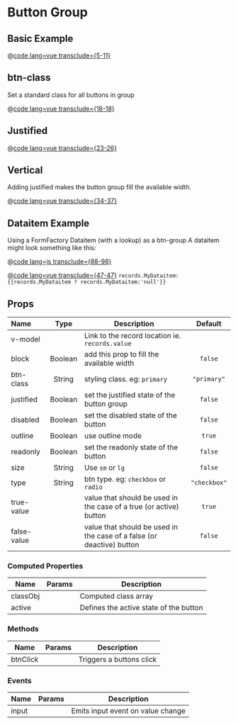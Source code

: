 # Button Group
## Basic Example
@[code lang=vue transclude={5-11}](@/docs/components/btn-group.md)
<template>
<btn-group>
	<btn btn-class="primary">Primary</btn>
	<btn btn-class="secondary">Secondary</btn>
	<btn btn-class="success">Success</btn>
	<btn btn-class="danger">Danger</btn>
	<btn btn-class="warning" disabled>Warning</btn>
</btn-group>
</template>

## btn-class
Set a standard class for all buttons in group

@[code lang=vue transclude={18-18}](@/docs/components/btn-group.md)
<btn-group btn-class="warning" :di="dataitems.MyDataitem"/>

## Justified
@[code lang=vue transclude={23-26}](@/docs/components/btn-group.md)
<template>
<btn-group justified>
	<btn btn-class="primary">Primary</btn>
	<btn btn-class="secondary">Secondary</btn>
</btn-group>
</template>

## Vertical
Adding justified makes the button group fill the available width.

@[code lang=vue transclude={34-37}](@/docs/components/btn-group.md)
<template>
<btn-group vertical>
	<btn btn-class="primary">Primary</btn>
	<btn btn-class="secondary">Secondary</btn>
</btn-group>
</template>

## Dataitem Example
Using a FormFactory Dataitem (with a lookup) as a btn-group
A dataitem might look something like this:

@[code lang=js transclude={88-98}](@/docs/components/btn-group.md)

@[code lang=vue transclude={47-47}](@/docs/components/btn-group.md)
<btn-group :di="dataitems.MyDataitem" v-model="records.MyDataitem"/>
`records.MyDataitem: {{records.MyDataitem ? records.MyDataitem:'null'}}`

## Props
Name        | Type    | Description | Default
:--------   | :----:  | ----------- | :-----:
v-model     |         | Link to the record location ie. `records.value` | 
block       | Boolean | add this prop to fill the available width | `false`
btn-class   | String  | styling class. eg: `primary` | `"primary"`
justified   | Boolean | set the justified state of the button group | `false`
disabled    | Boolean | set the disabled state of the button | `false`
outline     | Boolean | use outline mode | `true`
readonly    | Boolean | set the readonly state of the button | `false`
size        | String  | Use `sm` or `lg` | `false`
type        | String  | btn type. eg: `checkbox` or `radio` | `"checkbox"`
true-value  |         | value that should be used in the case of a true (or active) button | `true`
false-value |         | value that should be used in the case of a false (or deactive) button | `false`

### Computed Properties
Name             | Params | Description
---------------- | -------| -------------------
classObj         |        | Computed class array
active           |        | Defines the active state of the button

### Methods
Name             | Params | Description
---------------- | -------| -------------------
btnClick         |        | Triggers a buttons click

### Events
Name             | Params | Description
---------------- | -------| -------------------
input            |        | Emits input event on value change 

<script>
export default {
	data () {
    return {
      records:{
      	MyDataitem:1
      },
		  dataitems:{
				MyDataitem:{
					name: "YesNo",
					lookup:{
						items:[
						  {label: "Yes", value: 1},
						  {label: "No", value: 2}
						]
					}
				}
			},
    }
  },
}
</script>